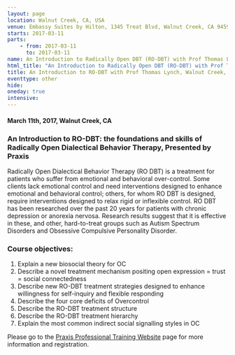 ```yaml
---
layout: page
location: Walnut Creek, CA, USA
venue: Embassy Suites by Hilton, 1345 Treat Blvd, Walnut Creek, CA 94597
starts: 2017-03-11
parts:
    - from: 2017-03-11
      to: 2017-03-11
name: An Introduction to Radically Open DBT (RO-DBT) with Prof Thomas Lynch, Praxis
html_title: "An Introduction to Radically Open DBT (RO-DBT) with Prof Thomas Lynch"
title: An Introduction to RO-DBT with Prof Thomas Lynch, Walnut Creek, CA
eventtype: other
hide:  
oneday: true
intensive:
---
```


#### March 11th, 2017, Walnut Creek, CA

### An Introduction to RO-DBT: the foundations and skills of Radically Open Dialectical Behavior Therapy, Presented by Praxis
Radically Open Dialectical Behavior Therapy (RO DBT) is a treatment for patients who suffer from emotional and behavioral over-control. Some clients lack emotional control and need interventions designed to enhance emotional and behavioral control; others, for whom RO DBT is designed, require interventions designed to relax rigid or inflexible control. RO DBT has been researched over the past 20 years for patients with chronic depression or anorexia nervosa. Research results suggest that it is effective in these, and other, hard-to-treat groups such as Autism Spectrum Disorders and Obsessive Compulsive Personality Disorder.

### Course objectives:
1. Explain a new biosocial theory for OC
2. Describe a novel treatment mechanism positing open expression = trust = social connectedness
3. Describe new RO-DBT treatment strategies designed to enhance willingness for self-inquiry and flexible responding
4. Describe the four core deficits of Overcontrol
5. Describe the RO-DBT treatment structure
6. Describe the RO-DBT treatment hierarchy
7. Explain the most common indirect social signalling styles in OC

Please go to the [Praxis Professional Training Website](http://www.cvent.com/events/introduction-to-ro-dbt/event-summary-e2c20d4f228343ba8d0835f6f9873bc7.aspx?RefID=drupal) page for more information and registration.
